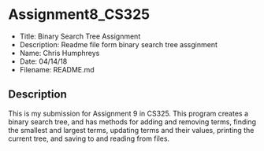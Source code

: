 # Assignment8_CS325
* Title: Binary Search Tree Assignment
* Description:  Readme file form binary search tree assginment
* Name:  Chris Humphreys
* Date: 04/14/18
* Filename: README.md

## Description
This is my submission for Assignment 9 in CS325.  This program creates a binary search tree, and has methods for
adding and removing terms, finding the smallest and largest terms, updating terms and their values, printing the current
tree, and saving to and reading from files.  

